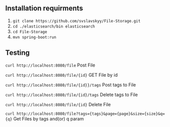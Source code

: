 ## Installation requirments
1) ```git clone https://github.com/svslavskyy/File-Storage.git```
2) ```cd ./elasticsearch/bin elasticsearch```   
3) ```cd File-Storage```
4) ```mvn spring-boot:run```


## Testing 

```curl http://localhost:8080/file``` Post File

```curl http://localhost:8080/file/{id}``` GET File by id

```curl http://localhost:8080/file/{id}}/tags``` Post tags to File

```curl http://localhost:8080/file/{id}/tags``` Delete tags to File

```curl http://localhost:8080/file/{id}``` Delete File

```curl http://localhost:8080/file?tags={tags}&page={page}&size={size}&q={q}``` Get Files by tags and(or) q param
